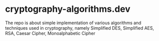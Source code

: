 # cryptography-algorithms.dev
The repo is about simple implementation of various algorithms and techniques used in cryptography, namely Simplified DES, Simplified AES, RSA, Caesar Cipher, Monoalphabetic Cipher
